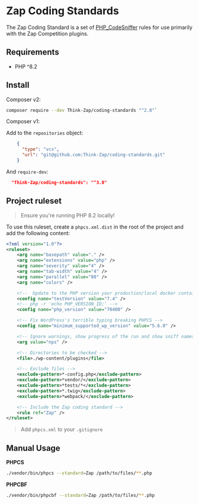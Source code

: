 # Zap Coding Standards

The Zap Coding Standard is a set of [PHP_CodeSniffer](https://github.com/squizlabs/PHP_CodeSniffer) rules for use primarily with the Zap Competition plugins.

## Requirements

- PHP ^8.2

## Install

Composer v2:

```bash
composer require --dev Think-Zap/coding-standards "^2.0"`
```

Composer v1:

Add to the `repositories` object:

```json
    {
      "type": "vcs",
      "url": "git@github.com:Think-Zap/coding-standards.git"
    }
```

And `require-dev`:

```json
  "Think-Zap/coding-standards": "^3.0"
```

## Project ruleset

> Ensure you're running PHP 8.2 locally!

To use this ruleset, create a `phpcs.xml.dist` in the root of the project and add the following content:

```xml
<?xml version="1.0"?>
<ruleset>
	<arg name="basepath" value="." />
	<arg name="extensions" value="php" />
	<arg name="severity" value="4" />
	<arg name="tab-width" value="4" />
	<arg name="parallel" value="80" />
	<arg name="colors" />

	<!--  Update to the PHP version your production/local docker container runs on -->
	<config name="testVersion" value="7.4" />
	<!-- php -r 'echo PHP_VERSION_ID;' -->
	<config name="php_version" value="70400" />

	<!-- Fix WordPress's terrible typing breaking PHPCS -->
	<config name="minimum_supported_wp_version" value="5.6.0" />

	<!-- Ignore warnings, show progress of the run and show sniff names -->
	<arg value="nps" />

	<!-- Directories to be checked -->
	<file>./wp-content/plugins</file>

	<!-- Exclude files -->
	<exclude-pattern>*-config.php</exclude-pattern>
	<exclude-pattern>*vendor/</exclude-pattern>
	<exclude-pattern>*tests/*</exclude-pattern>
	<exclude-pattern>*.twig</exclude-pattern>
	<exclude-pattern>*webpack/</exclude-pattern>

	<!-- Include the Zap coding standard -->
	<rule ref="Zap" />
</ruleset>
```

> Add `phpcs.xml` to your `.gitignore`

## Manual Usage

**PHPCS**
```bash
./vendor/bin/phpcs --standard=Zap /path/to/files/**.php
```

**PHPCBF**
```bash
./vendor/bin/phpcbf --standard=Zap /path/to/files/**.php
```
